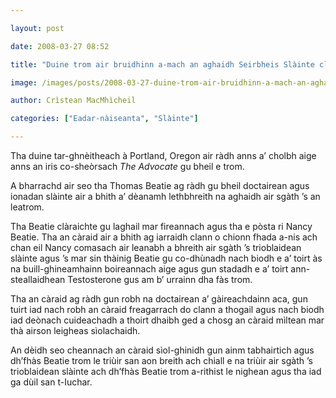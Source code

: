 ```yaml
---

layout: post

date: 2008-03-27 08:52

title: "Duine trom air bruidhinn a-mach an aghaidh Seirbheis Slàinte claon-breitheach"

image: /images/posts/2008-03-27-duine-trom-air-bruidhinn-a-mach-an-aghaidh-seirbheis-slainte-claon-breitheach.webp

author: Crìstean MacMhìcheil

categories: ["Eadar-nàiseanta", "Slàinte"]

---
```


Tha duine tar-ghnèitheach à Portland, Oregon air ràdh anns a’ cholbh aige anns an iris co-sheòrsach *The Advocate* gu bheil e trom.

A bharrachd air seo tha Thomas Beatie ag ràdh gu bheil doctairean agus ionadan slàinte air a bhith a’ dèanamh lethbhreith na aghaidh air sgàth ’s an leatrom.

Tha Beatie clàraichte gu laghail mar fireannach agus tha e pòsta ri Nancy Beatie. Tha an càraid air a bhith ag iarraidh clann o chionn fhada a-nis ach chan eil Nancy comasach air leanabh a bhreith air sgàth ’s trioblaidean slàinte agus ’s mar sin thàinig Beatie gu co-dhùnadh nach biodh e a’ toirt às na buill-ghineamhainn boireannach aige agus gun stadadh e a’ toirt ann-steallaidhean Testosterone gus am b’ urrainn dha fàs trom.

Tha an càraid ag ràdh gun robh na doctairean a’ gàireachdainn aca, gun tuirt iad nach robh an càraid freagarrach do clann a thogail agus nach biodh iad deònach cuideachadh a thoirt dhaibh ged a chosg an càraid mìltean mar thà airson leigheas sìolachaidh.

An dèidh seo cheannach an càraid sìol-ghinidh gun ainm tabhairtich agus dh’fhàs Beatie trom le triùir san aon breith ach chiall e na triùir air sgàth ’s trioblaidean slàinte ach dh’fhàs Beatie trom a-rithist le nighean agus tha iad ga dùil san t-Iuchar.
